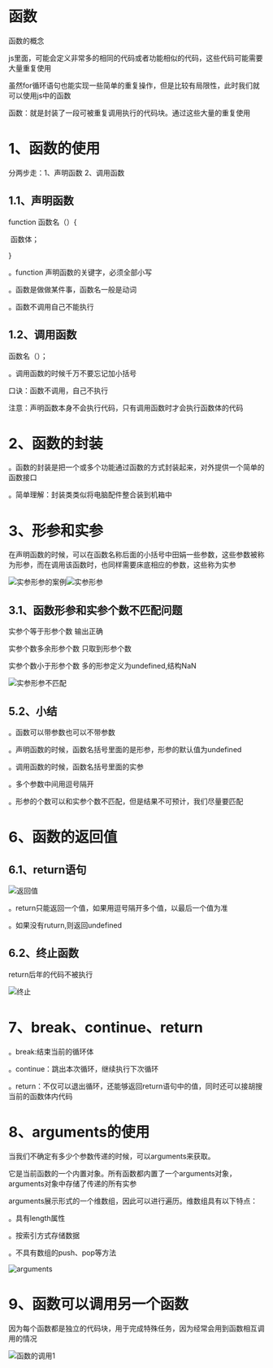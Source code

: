 # 函数

函数的概念

js里面，可能会定义非常多的相同的代码或者功能相似的代码，这些代码可能需要大量重复使用

虽然for循环语句也能实现一些简单的重复操作，但是比较有局限性，此时我们就可以使用js中的函数

函数：就是封装了一段可被重复调用执行的代码块。通过这些大量的重复使用

# 1、函数的使用

分两步走：1、声明函数   2、调用函数

## 1.1、声明函数

function 函数名（）{

​     函数体；

}

。function 声明函数的关键字，必须全部小写

。函数是做做某件事，函数名一般是动词

。函数不调用自己不能执行

## 1.2、调用函数

函数名（）；

。调用函数的时候千万不要忘记加小括号

口诀：函数不调用，自己不执行

注意：声明函数本身不会执行代码，只有调用函数时才会执行函数体的代码

# 2、函数的封装

。函数的封装是把一个或多个功能通过函数的方式封装起来，对外提供一个简单的函数接口

。简单理解：封装类类似将电脑配件整合装到机箱中

# 3、形参和实参

在声明函数的时候，可以在函数名称后面的小括号中田娟一些参数，这些参数被称为形参，而在调用该函数时，也同样需要床底相应的参数，这些称为实参

![实参形参的案例](C:\Users\86173\Desktop\javascrpit\笔记\images\实参形参的案例.png)![实参形参](C:\Users\86173\Desktop\javascrpit\笔记\images\实参形参.png)

## 3.1、函数形参和实参个数不匹配问题

实参个等于形参个数              输出正确

实参个数多余形参个数           只取到形参个数

实参个数小于形参个数           多的形参定义为undefined,结构NaN

![实参形参不匹配](C:\Users\86173\Desktop\javascrpit\笔记\images\实参形参不匹配.png)

## 5.2、小结

。函数可以带参数也可以不带参数

。声明函数的时候，函数名括号里面的是形参，形参的默认值为undefined

。调用函数的时候，函数名括号里面的实参

。多个参数中间用逗号隔开

。形参的个数可以和实参个数不匹配，但是结果不可预计，我们尽量要匹配

# 6、函数的返回值

## 6.1、return语句

![返回值](C:\Users\86173\Desktop\javascrpit\笔记\images\返回值.png)

。return只能返回一个值，如果用逗号隔开多个值，以最后一个值为准

。如果没有ruturn,则返回undefined

## 6.2、终止函数

return后年的代码不被执行

![终止](C:\Users\86173\Desktop\javascrpit\笔记\images\终止.png)

# 7、break、continue、return

。break:结束当前的循环体

。continue：跳出本次循环，继续执行下次循环

。return：不仅可以退出循环，还能够返回return语句中的值，同时还可以接胡搜当前的函数体内代码

# 8、arguments的使用

当我们不确定有多少个参数传递的时候，可以arguments来获取。

它是当前函数的一个内置对象。所有函数都内置了一个arguments对象，arguments对象中存储了传递的所有实参

arguments展示形式的一个维数组，因此可以进行遍历。维数组具有以下特点：

。具有length属性

。按索引方式存储数据

。不具有数组的push、pop等方法

![arguments](C:\Users\86173\Desktop\javascrpit\笔记\images\arguments.png)

# 9、函数可以调用另一个函数

因为每个函数都是独立的代码块，用于完成特殊任务，因为经常会用到函数相互调用的情况

![函数的调用1](C:\Users\86173\Desktop\javascrpit\笔记\images\函数的调用1.png)

